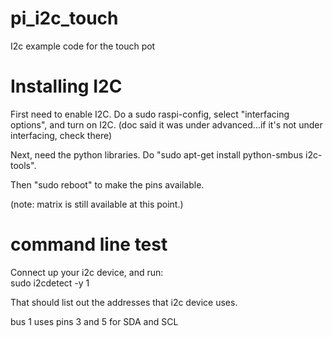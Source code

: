 # pi_i2c_touch
I2c example code for the touch pot

# Installing I2C
First need to enable I2C.  Do a sudo raspi-config, select "interfacing options", and turn on I2C.  (doc said it was under advanced...if it's not under interfacing, check there)

Next, need the python libraries.  Do "sudo apt-get install python-smbus i2c-tools". 

Then "sudo reboot" to make the pins available.

(note:  matrix is still available at this point.)

# command line test
Connect up your i2c device, and run:  
sudo i2cdetect -y 1  

That should list out the addresses that i2c device uses.

bus 1 uses pins 3 and 5 for SDA and SCL


